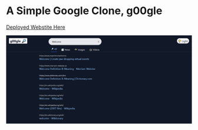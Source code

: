 # A Simple Google Clone, g00gle

[Deployed Webstite Here](https://g00gleclone.netlify.app/)

![Homepage](/preview/site.png)

